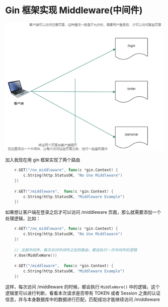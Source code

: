 # Gin 框架实现 Middleware(中间件)
![](https://raw.githubusercontent.com/DesistDaydream/PictureHosting/main/GoWeb/middleware.png)

加入我现在用 gin 框架实现了两个路由
```go
	r.GET("/no_middleware", func(c *gin.Context) {
		c.String(http.StatusOK, "No Use Middleware")
    })

    r.GET("/middleware",  func(c *gin.Context) {
        c.String(http.StatusOK, "Middleware Example")
    })
```
如果想让客户端在登录之后才可以访问 /middleware 页面，那么就需要添加一个处理逻辑，比如：
```go
	r.GET("/no_middleware", func(c *gin.Context) {
		c.String(http.StatusOK, "No Use Middleware")
    })

    // 注册中间件，每次访问中间件之后的路由，都会执行一次中间件的逻辑
    r.Use(MiddleWare())

    r.GET("/middleware",  func(c *gin.Context) {
        c.String(http.StatusOK, "Middleware Example")
    })
```
这样，每次访问 /middleware 的时候，都会执行 `MiddleWare()` 中的逻辑，这个逻辑里可以进行判断，看看本次请求是否带有 TOKEN 或者 Session 之类的认证信息，并与本身数据库中的数据进行匹配，匹配成功才能继续访问 /middleware